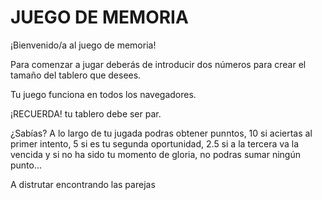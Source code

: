 # JUEGO DE MEMORIA
¡Bienvenido/a al juego de memoria!

Para comenzar a jugar deberás de introducir dos números para crear el tamaño del tablero que desees. 

Tu juego funciona en todos los navegadores.

¡RECUERDA! tu tablero debe ser par.

¿Sabías? A lo largo de tu jugada podras obtener punntos, 10 si aciertas al primer intento, 5 si es tu segunda oportunidad, 2.5 si a la tercera va la vencida y si no ha sido tu momento de gloria, no podras sumar ningún punto...

A distrutar encontrando las parejas
